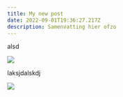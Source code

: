 ```yaml
---
title: My new post
date: 2022-09-01T19:36:27.217Z
description: Samenvatting hier ofzo
---
```

alsd

![](img/about-shade-grown.jpg)

laksjdalskdj

![](img/blog-index.jpg)